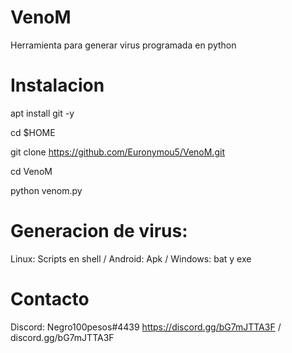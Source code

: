 # VenoM
Herramienta para generar virus programada en python
# Instalacion
apt install git -y

cd $HOME

git clone https://github.com/Euronymou5/VenoM.git

cd VenoM

python venom.py

# Generacion de virus:
Linux: Scripts en shell / Android: Apk / Windows: bat y exe

# Contacto
Discord: Negro100pesos#4439
https://discord.gg/bG7mJTTA3F / discord.gg/bG7mJTTA3F
